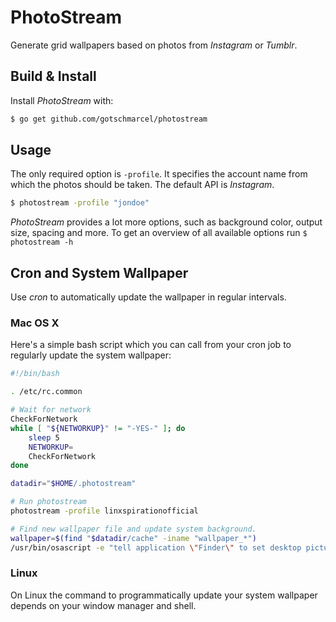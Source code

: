 # PhotoStream

Generate grid wallpapers based on photos from *Instagram* or *Tumblr*.

## Build & Install

Install *PhotoStream* with:

```bash
$ go get github.com/gotschmarcel/photostream
```

## Usage

The only required option is `-profile`. It specifies the account name from which the photos should be taken. The default
API is *Instagram*.

```bash
$ photostream -profile "jondoe"
```

*PhotoStream* provides a lot more options, such as background color, output size, spacing and more. To
get an overview of all available options run `$ photostream -h`

## Cron and System Wallpaper

Use *cron* to automatically update the wallpaper in regular intervals.

### Mac OS X

Here's a simple bash script which you can call from your cron job to regularly update the system
wallpaper:

```bash
#!/bin/bash

. /etc/rc.common

# Wait for network
CheckForNetwork
while [ "${NETWORKUP}" != "-YES-" ]; do
	sleep 5
	NETWORKUP=
	CheckForNetwork
done

datadir="$HOME/.photostream"

# Run photostream
photostream -profile linxspirationofficial

# Find new wallpaper file and update system background.
wallpaper=$(find "$datadir/cache" -iname "wallpaper_*")
/usr/bin/osascript -e "tell application \"Finder\" to set desktop picture to POSIX file \"$wallpaper\""
```

### Linux

On Linux the command to programmatically update your system wallpaper depends on your window manager and shell.

